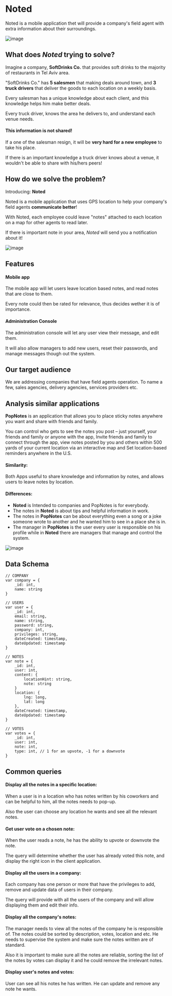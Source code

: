  Noted
========

Noted is a mobile application thet will provide a company's field agent with extra information about their surroundings.

![image](img/Noted1.png)

## What does *Noted* trying to solve?
Imagine a company, **SoftDrinks Co.** that provides soft drinks to the majority of restaurants in Tel Aviv area.

"SoftDrinks Co." has **5 salesmen** that making deals around town, and **3 truck drivers** that deliver the goods to each location on a weekly basis.

Every salesman has a unique knowledge about each client, and this knowledge helps him make better deals.

Every truck driver, knows the area he delivers to, and understand each venue needs.

#### This information is not shared!

If a one of the salesman resign, it will be **very hard for a new employee** to take his place.

If there is an important knowledge a truck driver knows about a venue, it wouldn't be able to share with his/hers peers!

## How do we solve the problem?
Introducing: **Noted**

Noted is a mobile application that uses GPS location to help your company's field agents **communicate better**!

With Noted, each employee could leave "notes" attached to each location on a map for other agents to read later.

If there is important note in your area, *Noted* will send you a notification about it!

![image](img/Noted2.png)

## Features
#### Mobile app
The mobile app will let users leave location based notes, and read notes that are close to them.

Every note could then be rated for relevance, thus decides wether it is of importance.


#### Administration Console
The administration console will let any user view their message, and edit them.

It will also allow managers to add new users, reset their passwords, and manage messages though out the system.

## Our target audience
We are addressing companies that have field agents operation. To name a few, sales agencies, delivery agencies, services providers etc.

## Analysis similar applications 

**PopNotes** is an application that allows you to place sticky notes anywhere you want and share with friends and family.

You can control who gets to see the notes you post – just yourself, your friends and family or anyone with the app, Invite friends and family to connect through the app, view notes posted by you and others within 500 yards of your current location via an interactive map and Set location-based reminders anywhere in the U.S.

#### Similarity: 

Both Apps useful to share knowledge and information by notes, and allows users to leave notes by location.

#### Differences:

* **Noted** is Intended to companies and PopNotes is for everybody.
* The notes in **Noted** is about tips and helpful information in work.
* The notes in **PopNotes** can be about everything even a song or a joke someone wrote to another and he wanted him to see in a place she is in. 
* The manager in **PopNotes** is the user every user is responsible on his profile while in **Noted** there are managers that manage and control the system.

![image](img/browser.png)

## Data Schema

```
// COMPANY 
var company = {
	_id: int,
	name: string
}
```

```
// USERS
var user = {
	_id: int,
	email: string,
	name: string,
	password: string,
	company: int,
	privileges: string,
	dateCreated: timestamp,
	dateUpdated: timestamp
}
```

```
// NOTES
var note = {
	_id: int,
	user: int,
	content: {
		locationHint: string,
		note: string
	}
	location: {
		lng: long,
		lat: long
	},
	dateCreated: timestamp,
	dateUpdated: timestamp
}
```

```
// VOTES
var votes = {
	_id: int,
	user: int,
	note: int,
	type: int, // 1 for an upvote, -1 for a downvote
}
```

## Common queries

#### Display all the notes in a specific location:

When a user is in a location who has notes written by his coworkers and can be helpful to him, all the notes needs to pop-up.

Also the user can choose any location he wants and see all the relevant notes.

#### Get user vote on a chosen note:

When the user reads a note, he has the ability to upvote or downvote the note.

The query will determine whether the user has already voted this note, and display the right icon in the client application.


#### Display all the users in a company:

Each company has one person or more that have the privileges to add, remove and update data of users in their company.

The query will provide with all the users of the company and will allow displaying them and edit their info.

#### Display all the company's notes:

The manager needs to view all the notes of the company he is responsible of.
The notes could be sorted by description, votes, location and etc. 
He needs to supervise the system and make sure the notes written are of standard.

Also it is important to make sure all the notes are reliable, sorting the list of the notes by 
votes can display it and he could remove the irrelevant notes.

#### Display user's notes and votes: 

User can see all his notes he has written. He can update and remove any note he wants.
